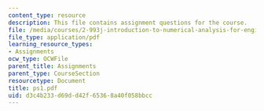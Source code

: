 ```yaml
---
content_type: resource
description: This file contains assignment questions for the course.
file: /media/courses/2-993j-introduction-to-numerical-analysis-for-engineering-13-002j-spring-2005/d3c4b233d69dd42f65368a40f058bbcc_ps1.pdf
file_type: application/pdf
learning_resource_types:
- Assignments
ocw_type: OCWFile
parent_title: Assignments
parent_type: CourseSection
resourcetype: Document
title: ps1.pdf
uid: d3c4b233-d69d-d42f-6536-8a40f058bbcc
---
```


